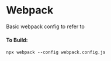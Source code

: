 # Webpack
Basic webpack config to refer to

#### To Build:
```
npx webpack --config webpack.config.js
```
